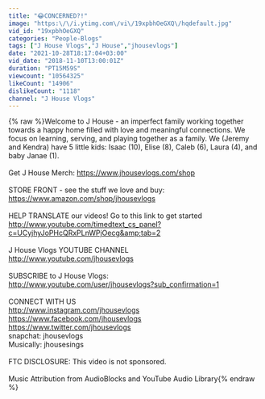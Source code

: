```yaml
---
title: "😂CONCERNED?!"
image: "https:\/\/i.ytimg.com\/vi\/19xpbhOeGXQ\/hqdefault.jpg"
vid_id: "19xpbhOeGXQ"
categories: "People-Blogs"
tags: ["J House Vlogs","J House","jhousevlogs"]
date: "2021-10-28T18:17:04+03:00"
vid_date: "2018-11-10T13:00:01Z"
duration: "PT15M59S"
viewcount: "10564325"
likeCount: "14906"
dislikeCount: "1118"
channel: "J House Vlogs"
---
```

{% raw %}Welcome to J House - an imperfect family working together towards a  happy home filled with love and meaningful connections. We focus on learning, serving, and playing together as a family. We (Jeremy and Kendra) have 5 little kids: Isaac (10), Elise (8), Caleb (6), Laura (4), and baby Janae (1).<br /><br />Get J House Merch: <a rel="nofollow" target="blank" href="https://www.jhousevlogs.com/shop">https://www.jhousevlogs.com/shop</a><br /><br />STORE FRONT - see the stuff we love and buy: <a rel="nofollow" target="blank" href="https://www.amazon.com/shop/jhousevlogs">https://www.amazon.com/shop/jhousevlogs</a><br /><br />HELP TRANSLATE our videos!  Go to this link to get started<br /><a rel="nofollow" target="blank" href="http://www.youtube.com/timedtext_cs_panel?c=UCyjhyJoPHcQRxPLnWPjOecg&amp;tab=2">http://www.youtube.com/timedtext_cs_panel?c=UCyjhyJoPHcQRxPLnWPjOecg&amp;tab=2</a><br /><br />J House Vlogs YOUTUBE CHANNEL<br /><a rel="nofollow" target="blank" href="http://www.youtube.com/jhousevlogs">http://www.youtube.com/jhousevlogs</a><br /><br />SUBSCRIBE to J House Vlogs:<br /><a rel="nofollow" target="blank" href="http://www.youtube.com/user/jhousevlogs?sub_confirmation=1">http://www.youtube.com/user/jhousevlogs?sub_confirmation=1</a><br /><br />CONNECT WITH US<br /><a rel="nofollow" target="blank" href="http://www.instagram.com/jhousevlogs">http://www.instagram.com/jhousevlogs</a><br /><a rel="nofollow" target="blank" href="https://www.facebook.com/jhousevlogs">https://www.facebook.com/jhousevlogs</a><br /><a rel="nofollow" target="blank" href="https://www.twitter.com/jhousevlogs">https://www.twitter.com/jhousevlogs</a><br />snapchat: jhousevlogs<br />Musically: jhousesings<br /><br />FTC DISCLOSURE: This video is not sponsored.<br /><br />Music Attribution from AudioBlocks and YouTube Audio Library{% endraw %}
